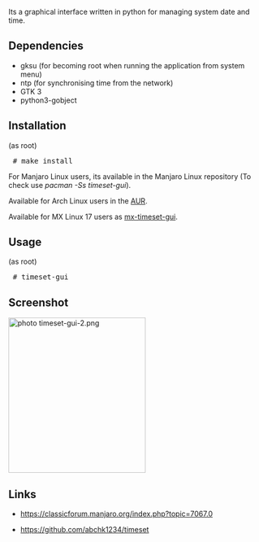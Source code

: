 Its a graphical interface written in python for managing system date and time.

## Dependencies

* gksu (for becoming root when running the application from system menu)
* ntp (for synchronising time from the network)
* GTK 3
* python3-gobject

## Installation

(as root)

<pre>
 # make install
</pre>

For Manjaro Linux users, its available in the Manjaro Linux repository (To check use <i>pacman -Ss timeset-gui</i>).

Available for Arch Linux users in the [AUR](https://aur.archlinux.org/packages/timeset-gui/).

Available for MX Linux 17 users as [mx-timeset-gui](https://github.com/MX-Linux/mx-timeset).

## Usage

(as root)

<pre>
 # timeset-gui
</pre>

## Screenshot

<a href="assets/timeset-gui-2.png" target="_blank"><img src="assets/timeset-gui-2.png" border="0" alt="photo timeset-gui-2.png" width=270 height=305/></a>

## Links

* https://classicforum.manjaro.org/index.php?topic=7067.0

* https://github.com/abchk1234/timeset
